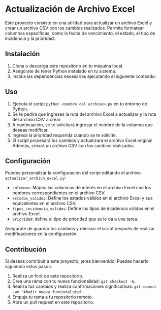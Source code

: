 # Actualización de Archivo Excel

Este proyecto consiste en una utilidad para actualizar un archivo Excel y crear un archivo CSV con los cambios realizados. Permite formatear columnas específicas, como la fecha de vencimiento, el estado, el tipo de incidencia y la prioridad.

## Instalación

1. Clona o descarga este repositorio en tu máquina local.
2. Asegúrate de tener Python instalado en tu sistema.
3. Instala las dependencias necesarias ejecutando el siguiente comando:

## Uso

1. Ejecuta el script `python <nombre del archivo>.py` en tu entorno de Python.
2. Se te pedirá que ingreses la ruta del archivo Excel a actualizar y la ruta del archivo CSV a crear.
3. A continuación, se te solicitará ingresar el nombre de la columna que deseas modificar.
4. Ingresa la prioridad requerida cuando se te solicite.
5. El script procesará los cambios y actualizará el archivo Excel original. Además, creará un archivo CSV con los cambios realizados.

## Configuración

Puedes personalizar la configuración del script editando el archivo `actualizar_archivo_excel.py`:

- `columnas`: Mapea las columnas de interés en el archivo Excel con los nombres correspondientes en el archivo CSV.
- `estados_validos`: Define los estados válidos en el archivo Excel y sus equivalentes en el archivo CSV.
- `tipos_incidencia_validos`: Define los tipos de incidencia válidos en el archivo Excel.
- `prioridad`: define el tipo de prioridad que se le da a una tarea.

Asegúrate de guardar los cambios y reiniciar el script después de realizar modificaciones en la configuración.

## Contribución

Si deseas contribuir a este proyecto, ¡eres bienvenido! Puedes hacerlo siguiendo estos pasos:

1. Realiza un fork de este repositorio.
2. Crea una rama con tu nueva funcionalidad: `git checkout -b`.
3. Realiza tus cambios y realiza confirmaciones significativas: `git commit -am 'Añadir nueva funcionalidad'`.
4. Empuja tu rama a tu repositorio remoto.
5. Abre un pull request en este repositorio.
